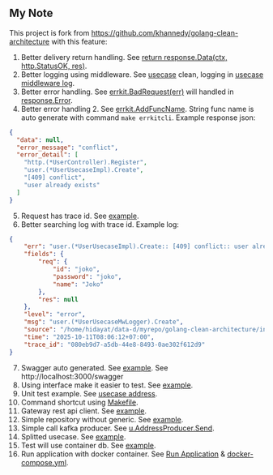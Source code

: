## My Note

This project is fork from https://github.com/khannedy/golang-clean-architecture with this feature:

1. Better delivery return handling. See [return response.Data(ctx, http.StatusOK, res)](internal/delivery/http/address_controller.go).
2. Better logging using middleware. See [usecase](internal/usecase/address/create.go) clean, logging in [usecase middleware log](internal/usecase/address/address_usecase_mw_logger.go).
3. Better error handling. See [errkit.BadRequest(err)](internal/usecase/address/create.go) will handled in [response.Error](internal/config/fiber.go).
4. Better error handling 2. See [errkit.AddFuncName](internal/usecase/address/create.go). String func name is auto generate with command `make errkitcli`. Example response json:
```json
{
  "data": null,
  "error_message": "conflict",
  "error_detail": [
    "http.(*UserController).Register",
    "user.(*UserUsecaseImpl).Create",
    "[409] conflict",
    "user already exists"
  ]
}
```
5. Request has trace id. See [example](internal/delivery/http/middleware/trace_id_middleware.go).
6. Better searching log with trace id. Example log:
```json
{
    "err": "user.(*UserUsecaseImpl).Create:: [409] conflict:: user already exists",
    "fields": {
        "req": {
            "id": "joko",
            "password": "joko",
            "name": "Joko"
        },
        "res": null
    },
    "level": "error",
    "msg": "user.(*UserUsecaseMwLogger).Create",
    "source": "/home/hidayat/data-d/myrepo/golang-clean-architecture/internal/usecase/user/user_usecase_mw_logger.go:30",
    "time": "2025-10-11T08:06:12+07:00",
    "trace_id": "080eb9d7-a5db-44e8-8493-0ae302f612d9"
}
```
7. Swagger auto generated. See [example](internal/delivery/http/address_controller.go). See http://localhost:3000/swagger
8. Using interface make it easier to test. See [example](internal/usecase/address/address_usecase.go).
9. Unit test example. See [usecase address](internal/usecase/address).
10. Command shortcut using [Makefile](Makefile).
11. Gateway rest api client. See [example](internal/gateway/rest/slack_client.go).
12. Simple repository without generic. See [example](internal/repository/user_repository.go).
13. Simple call kafka producer. See [u.AddressProducer.Send](internal/usecase/address/create.go).
14. Splitted usecase. See [example](internal/usecase/address).
15. Test will use container db. See [example](test/init_test.go).
16. Run application with docker container. See [Run Application](#run-application) & [docker-compose.yml](docker-compose.yml).
